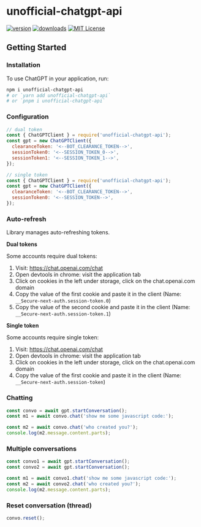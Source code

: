 # unofficial-chatgpt-api

[![version](https://img.shields.io/npm/v/unofficial-chatgpt-api)](https://www.npmjs.com/package/unofficial-chatgpt-api)
[![downloads](https://img.shields.io/npm/dw/unofficial-chatgpt-api)](https://www.npmjs.com/package/unofficial-chatgpt-api)
[![MIT License](https://img.shields.io/badge/license-MIT-blue)](https://github.com/abacaj/unofficial-chatgpt-api/blob/main/LICENSE)

## Getting Started

### Installation

To use ChatGPT in your application, run:

```bash
npm i unofficial-chatgpt-api
# or `yarn add unofficial-chatgpt-api`
# or `pnpm i unofficial-chatgpt-api`
```

### Configuration

```js
// dual token
const { ChatGPTClient } = require('unofficial-chatgpt-api');
const gpt = new ChatGPTClient({
  clearanceToken: '<--BOT_CLEARANCE_TOKEN-->',
  sessionToken0: '<--SESSION_TOKEN_0-->',
  sessionToken1: '<--SESSION_TOKEN_1-->',
});
```

```js
// single token
const { ChatGPTClient } = require('unofficial-chatgpt-api');
const gpt = new ChatGPTClient({
  clearanceToken: '<--BOT_CLEARANCE_TOKEN-->',
  sessionToken0: '<--SESSION_TOKEN-->',
});
```

### Auto-refresh

Library manages auto-refreshing tokens.

**Dual tokens**

Some accounts require dual tokens:

1. Visit: https://chat.openai.com/chat
2. Open devtools in chrome: visit the application tab
3. Click on cookies in the left under storage, click on the chat.openai.com domain
4. Copy the value of the first cookie and paste it in the client (Name: `__Secure-next-auth.session-token.0`)
5. Copy the value of the second cookie and paste it in the client (Name: `__Secure-next-auth.session-token.1`)

**Single token**

Some accounts require single token:

1. Visit: https://chat.openai.com/chat
2. Open devtools in chrome: visit the application tab
3. Click on cookies in the left under storage, click on the chat.openai.com domain
4. Copy the value of the first cookie and paste it in the client (Name: `__Secure-next-auth.session-token`)

### Chatting

```js
const convo = await gpt.startConversation();
const m1 = await convo.chat('show me some javascript code:');

const m2 = await convo.chat('who created you?');
console.log(m2.message.content.parts);
```

### Multiple conversations

```js
const convo1 = await gpt.startConversation();
const convo2 = await gpt.startConversation();

const m1 = await convo1.chat('show me some javascript code:');
const m2 = await convo2.chat('who created you?');
console.log(m2.message.content.parts);
```

### Reset conversation (thread)

```js
convo.reset();
```

